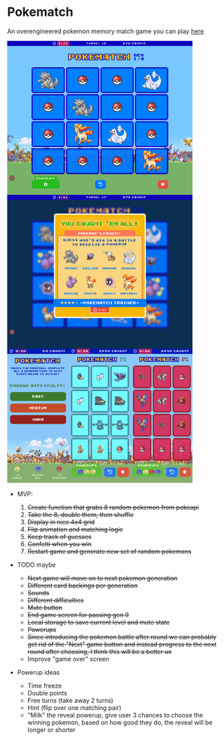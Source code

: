 # Pokematch

An overengineered pokemon memory match game you can play [here](https://pokematch.vercel.app/)

![Pokematch](https://raw.githubusercontent.com/mikowl/pokematch/main/screenshots.png)

  - MVP:
	1. ~~Create function that grabs 8 random pokemon from pokeapi~~
	2. ~~Take the 8, double them, then shuffle~~
	3. ~~Display in nice 4x4 grid~~
	3. ~~Flip animation and matching logic~~
	4. ~~Keep track of guesses~~
	5. ~~Confetti when you win~~
	6. ~~Restart game and generate new set of random pokemons~~

- TODO maybe
  - ~~Next game will move on to next pokemon generation~~
  - ~~Different card backings per generation~~
  - ~~Sounds~~
  - ~~Different difficulties~~
  - ~~Mute button~~
  - ~~End game screen for passing gen 9~~
  - ~~Local storage to save current level and mute state~~
  - ~~Powerups~~
  - ~~Since introducing the pokemon battle after round we can probably get rid of the "Next" game button and instead progress to the next round after choosing, I think this will be a better ux~~
  - Improve "game over" screen

- Powerup ideas
  - Time freeze
  - Double points
  - Free turns (take away 2 turns)
  - Hint (flip over one matching pair)
  - "Milk" the reveal powerup, give user 3 chances to choose the winning pokemon, based on how good they do, the reveal will be longer or shorter 
